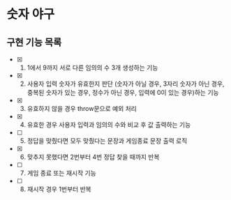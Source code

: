 # 숫자 야구

## 구현 기능 목록

- [x] 1. 1에서 9까지 서로 다른 임의의 수 3개 생성하는 기능
- [x] 2. 사용자 입력 숫자가 유효한지 판단 (숫자가 아닐 경우, 3자리 숫자가 아닌 경우, 중복된 숫자가 있는 경우, 정수가 아닌 경우, 입력에 0이 있는 경우)하는 기능
- [x] 3. 유효하지 않을 경우 throw문으로 예외 처리
- [x] 4. 유효한 경우 사용자 입력과 임의의 수와 비교 후 값 출력하는 기능
- [ ] 5. 정답을 맞췄다면 모두 맞췄다는 문장과 게임종료 문장 출력 로직
- [x] 6. 맞추지 못했다면 2번부터 4번 정답 찾을 때까지 반복 
- [ ] 7. 게임 종료 또는 재시작 기능 
- [ ] 8. 재시작 경우 1번부터 반복